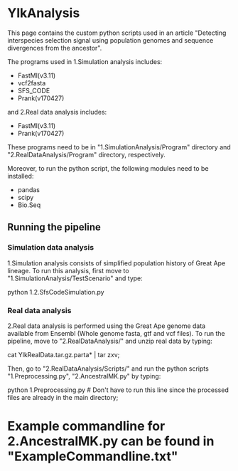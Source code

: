 # YlkAnalysis
This page contains the custom python scripts used in an article "Detecting 
interspecies selection signal using population genomes and sequence 
divergences from the ancestor".


The programs used in 1.Simulation analysis includes:

- FastMl(v3.11)
- vcf2fasta
- SFS_CODE
- Prank(v170427)

and 2.Real data analysis includes:

- FastMl(v3.11)
- Prank(v170427)

These programs need to be in "1.SimulationAnalysis/Program" directory and
"2.RealDataAnalysis/Program" directory, respectively.

Moreover, to run the python script, the following modules need to be installed:

- pandas
- scipy
- Bio.Seq


## Running the pipeline ###

### Simulation data analysis

1.Simulation analysis consists of simplified population history of Great Ape lineage. 
To run this analysis, first move to "1.SimulationAnalysis/TestScenario" and type:

python 1.2.SfsCodeSimulation.py


### Real data analysis

2.Real data analysis is performed using the Great Ape genome data available 
from Ensembl (Whole genome fasta, gtf and vcf files). To run the pipeline, 
move to "2.RealDataAnalysis/" and unzip real data by typing:

cat YlkRealData.tar.gz.parta* | tar zxv;

Then, go to "2.RealDataAnalysis/Scripts/" and run the python scripts 
"1.Preprocessing.py", "2.AncestralMK.py" 
by typing:

python 1.Preprocessing.py # Don't have to run this line since the processed 
                                                        files are already in the main directory;

# Example commandline for 2.AncestralMK.py can be found in "ExampleCommandline.txt"
